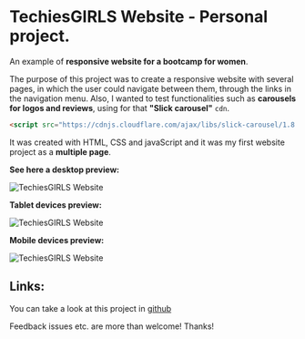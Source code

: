 # TechiesGIRLS Website - Personal project.

An example of **responsive website for a bootcamp for women**.

The purpose of this project was to create a responsive website with several pages, in which the user could navigate between them, through the links in the navigation menu. Also, I wanted to test functionalities such as **carousels for logos and reviews**, using for that **"Slick carousel"** ```cdn```.

```HTML
<script src="https://cdnjs.cloudflare.com/ajax/libs/slick-carousel/1.8.1/slick.min.js" integrity="sha512-XtmMtDEcNz2j7ekrtHvOVR4iwwaD6o/FUJe6+Zq+HgcCsk3kj4uSQQR8weQ2QVj1o0Pk6PwYLohm206ZzNfubg==" crossorigin="anonymous" referrerpolicy="no-referrer"></script>
```

It was created with HTML, CSS and javaScript and it was my first website project as a **multiple page**.


**See here a desktop preview:**

![TechiesGIRLS Website](https://res.cloudinary.com/drpcjt13x/image/upload/v1632308449/Proyectos/TechiesGIRLS-website/TechiesGIRLS-Home_vrgopn.jpg "TechiesGIRLS Website")



**Tablet devices preview:**

![TechiesGIRLS Website](https://res.cloudinary.com/drpcjt13x/image/upload/v1632309779/Proyectos/TechiesGIRLS-website/TechiesGIRLS-iPad_nr8xjk.jpg "TechiesGIRLS Website")



**Mobile devices preview:**

![TechiesGIRLS Website](https://res.cloudinary.com/drpcjt13x/image/upload/v1632309819/Proyectos/TechiesGIRLS-website/TechiesGIRLS-iPhone_owb32g.jpg "TechiesGIRLS Website")



## Links:
You can take a look at this project in [github](https://guacig.github.io/techiesgirls-website/)


Feedback issues etc. are more than welcome! Thanks!
